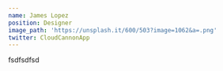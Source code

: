 ```yaml
---
name: James Lopez
position: Designer
image_path: 'https://unsplash.it/600/503?image=1062&a=.png'
twitter: CloudCannonApp
---
```



fsdfsdfsd